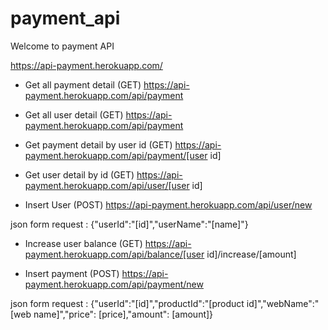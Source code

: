 # payment_api
Welcome to payment API

https://api-payment.herokuapp.com/

- Get all payment detail (GET)  https://api-payment.herokuapp.com/api/payment

- Get all user detail (GET) https://api-payment.herokuapp.com/api/payment

- Get payment detail by user id (GET) https://api-payment.herokuapp.com/api/payment/[user id]

- Get user detail by id (GET) https://api-payment.herokuapp.com/api/user/[user id]

- Insert User (POST)  https://api-payment.herokuapp.com/api/user/new

json form request : {"userId":"[id]","userName":"[name]"}

- Increase user balance (GET) https://api-payment.herokuapp.com/api/balance/[user id]/increase/[amount]

- Insert payment (POST) https://api-payment.herokuapp.com/api/payment/new

json form request : {"userId":"[id]","productId":"[product id]","webName":"[web name]","price": [price],"amount": [amount]}
